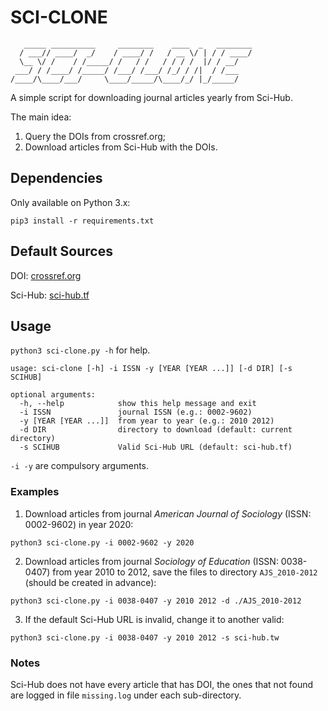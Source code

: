 # SCI-CLONE

```
   _____ __________     ________    ____  _   ________
  / ___// ____/  _/    / ____/ /   / __ \/ | / / ____/
  \__ \/ /    / /_____/ /   / /   / / / /  |/ / __/   
 ___/ / /____/ /_____/ /___/ /___/ /_/ / /|  / /___   
/____/\____/___/     \____/_____/\____/_/ |_/_____/ 
```
A simple script for downloading journal articles yearly from Sci-Hub. 

The main idea:

1. Query the DOIs from crossref.org;
2. Download articles from Sci-Hub with the DOIs.

## Dependencies

Only available on Python 3.x:

  ```{python}
  pip3 install -r requirements.txt
  ```

## Default Sources

  DOI: [crossref.org](https://crossref.org)

  Sci-Hub: [sci-hub.tf](https://sci-hub.tf)


## Usage

  ```python3 sci-clone.py -h``` for help.
  ```{bash}
  usage: sci-clone [-h] -i ISSN -y [YEAR [YEAR ...]] [-d DIR] [-s SCIHUB]

  optional arguments:
    -h, --help            show this help message and exit
    -i ISSN               journal ISSN (e.g.: 0002-9602)
    -y [YEAR [YEAR ...]]  from year to year (e.g.: 2010 2012)
    -d DIR                directory to download (default: current directory)
    -s SCIHUB             Valid Sci-Hub URL (default: sci-hub.tf)
  ```
   ```-i -y``` are compulsory arguments.

   ### Examples

   1. Download articles from journal _American Journal of Sociology_ (ISSN: 0002-9602) in year 2020:
   ```{bash}
   python3 sci-clone.py -i 0002-9602 -y 2020
   ```

   2. Download articles from journal _Sociology of Education_ (ISSN: 0038-0407) from year 2010 to 2012, save the files to directory ```AJS_2010-2012``` (should be created in advance):
   ```{bash}
   python3 sci-clone.py -i 0038-0407 -y 2010 2012 -d ./AJS_2010-2012
   ```

   3. If the default Sci-Hub URL is invalid, change it to another valid:
   ```{bash}
   python3 sci-clone.py -i 0038-0407 -y 2010 2012 -s sci-hub.tw
   ```

   ### Notes

   Sci-Hub does not have every article that has DOI, the ones that not found are logged in file ```missing.log``` under each sub-directory.

   

